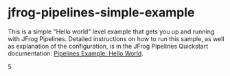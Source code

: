 # jfrog-pipelines-simple-example

This is a simple "Hello world" level example that gets you up and running with JFrog Pipelines. Detailed instructions on how to run this sample, as well as explanation of the configuration, is in the JFrog Pipelines Quickstart documentation: [Pipelines Example: Hello World](https://www.jfrog.com/confluence/display/JFROG/Pipeline+Example%3A+Hello+World).

5
